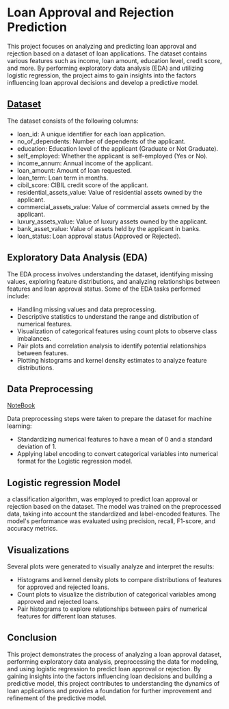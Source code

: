 
# Loan Approval and Rejection Prediction
This project focuses on analyzing and predicting loan approval and rejection based on a dataset of loan applications. The dataset contains various features such as income, loan amount, education level, credit score, and more. By performing exploratory data analysis (EDA) and utilizing logistic regression, the project aims to gain insights into the factors influencing loan approval decisions and develop a predictive model.

## [Dataset](https://github.com/Bytecode-Magnum/Loan_Approva_Rejection_EDA_Prediction/blob/main/loan_approval_prediction_dataset.csv)
The dataset consists of the following columns:

* loan_id: A unique identifier for each loan application.
* no_of_dependents: Number of dependents of the applicant.
* education: Education level of the applicant (Graduate or Not Graduate).
* self_employed: Whether the applicant is self-employed (Yes or No).
* income_annum: Annual income of the applicant.
* loan_amount: Amount of loan requested.
* loan_term: Loan term in months.
* cibil_score: CIBIL credit score of the applicant.
* residential_assets_value: Value of residential assets owned by the applicant.
* commercial_assets_value: Value of commercial assets owned by the applicant.
* luxury_assets_value: Value of luxury assets owned by the applicant.
* bank_asset_value: Value of assets held by the applicant in banks.
* loan_status: Loan approval status (Approved or Rejected).

## Exploratory Data Analysis (EDA)
The EDA process involves understanding the dataset, identifying missing values, exploring feature distributions, and analyzing relationships between features and loan approval status. Some of the EDA tasks performed include:

* Handling missing values and data preprocessing.
* Descriptive statistics to understand the range and distribution of numerical features.
* Visualization of categorical features using count plots to observe class imbalances.
* Pair plots and correlation analysis to identify potential relationships between features.
* Plotting histograms and kernel density estimates to analyze feature distributions.

## Data Preprocessing
[NoteBook](https://github.com/Bytecode-Magnum/Loan_Approva_Rejection_EDA_Prediction/blob/main/Loan_approval_prediction.ipynb)

Data preprocessing steps were taken to prepare the dataset for machine learning:

* Standardizing numerical features to have a mean of 0 and a standard deviation of 1.
* Applying label encoding to convert categorical variables into numerical format for the Logistic regression model.

## Logistic regression Model
 a classification algorithm, was employed to predict loan approval or rejection based on the dataset. The model was trained on the preprocessed data, taking into account the standardized and label-encoded features. The model's performance was evaluated using precision, recall, F1-score, and accuracy metrics.

## Visualizations
Several plots were generated to visually analyze and interpret the results:

* Histograms and kernel density plots to compare distributions of features for approved and rejected loans.
* Count plots to visualize the distribution of categorical variables among approved and rejected loans.
* Pair histograms to explore relationships between pairs of numerical features for different loan statuses.
## Conclusion
This project demonstrates the process of analyzing a loan approval dataset, performing exploratory data analysis, preprocessing the data for modeling, and using logistic regression to predict loan approval or rejection. By gaining insights into the factors influencing loan decisions and building a predictive model, this project contributes to understanding the dynamics of loan applications and provides a foundation for further improvement and refinement of the predictive model.
